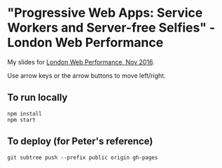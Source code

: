 # "Progressive Web Apps: Service Workers and Server-free Selfies" - London Web Performance

My slides for [London Web Performance, Nov 2016](https://ldnwebperf.org/events/progressive-web-apps-service-workers-and-server-free-selfies/).

Use arrow keys or the arrow buttons to move left/right.

## To run locally

```
npm install
npm start
```

## To deploy (for Peter's reference)

```
git subtree push --prefix public origin gh-pages
```
